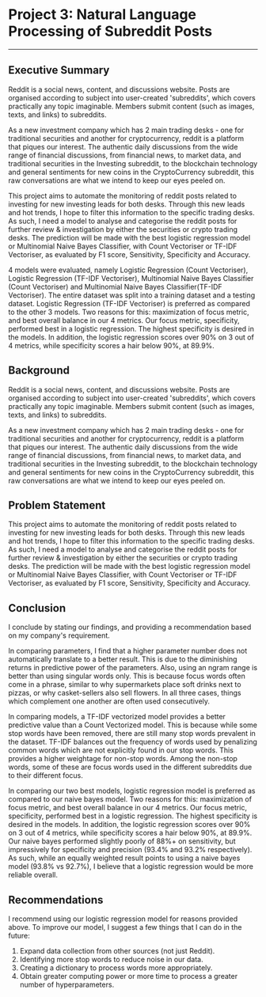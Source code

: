 # Project 3: Natural Language Processing of Subreddit Posts
------------------------------------------------------------

## Executive Summary
Reddit is a social news, content, and discussions website. Posts are organised according to subject into user-created 'subreddits', which covers practically any topic imaginable. Members submit content (such as images, texts, and links) to subreddits. 

As a new investment company which has 2 main trading desks - one for traditional securities and another for cryptocurrency, reddit is a platform that piques our interest. The authentic daily discussions from the wide range of financial discussions, from financial news, to market data, and traditional securities in the Investing subreddit, to the blockchain technology and general sentiments for new coins in the CryptoCurrency subreddit, this raw conversations are what we intend to keep our eyes peeled on.

This project aims to automate the monitoring of reddit posts related to investing for new investing leads for both desks. Through this new leads and hot trends, I hope to filter this information to the specific trading desks. As such, I need a model to analyse and categorise the reddit posts for further review & investigation by either the securities or crypto trading desks. The prediction will be made with the best logistic regression model or Multinomial Naive Bayes Classifier, with Count Vectoriser or TF-IDF Vectoriser, as evaluated by F1 score, Sensitivity, Specificity and Accuracy. 

4 models were evaluated, namely Logistic Regression (Count Vectoriser), Logistic Regression (TF-IDF Vectoriser), Multinomial Naive Bayes Classifier (Count Vectoriser) and Multinomial Naive Bayes Classifier(TF-IDF Vectoriser). The entire dataset was split into a training dataset and a testing dataset. Logistic Regression (TF-IDF Vectoriser) is preferred as compared to the other 3 models. Two reasons for this: maximization of focus metric, and best overall balance in our 4 metrics. Our focus metric, specificity, performed best in a logistic regression. The highest specificity is desired in the models. In addition, the logistic regression scores over 90% on 3 out of 4 metrics, while specificity scores a hair below 90%, at 89.9%.

## Background
Reddit is a social news, content, and discussions website. Posts are organised according to subject into user-created 'subreddits', which covers practically any topic imaginable. Members submit content (such as images, texts, and links) to subreddits.

As a new investment company which has 2 main trading desks - one for traditional securities and another for cryptocurrency, reddit is a platform that piques our interest. The authentic daily discussions from the wide range of financial discussions, from financial news, to market data, and traditional securities in the Investing subreddit, to the blockchain technology and general sentiments for new coins in the CryptoCurrency subreddit, this raw conversations are what we intend to keep our eyes peeled on.

## Problem Statement
This project aims to automate the monitoring of reddit posts related to investing for new investing leads for both desks. Through this new leads and hot trends, I hope to filter this information to the specific trading desks. As such, I need a model to analyse and categorise the reddit posts for further review & investigation by either the securities or crypto trading desks. The prediction will be made with the best logistic regression model or Multinomial Naive Bayes Classifier, with Count Vectoriser or TF-IDF Vectoriser, as evaluated by F1 score, Sensitivity, Specificity and Accuracy.

## Conclusion

I conclude by stating our findings, and providing a recommendation based on my company's requirement.

In comparing parameters, I find that a higher parameter number does not automatically translate to a better result. This is due to the diminishing returns in predictive power of the parameters. Also, using an ngram range is better than using singular words only. This is because focus words often come in a phrase, similar to why supermarkets place soft drinks next to pizzas, or why casket-sellers also sell flowers. In all three cases, things which complement one another are often used consecutively.

In comparing models, a TF-IDF vectorized model provides a better predictive value than a Count Vectorized model. This is because while some stop words have been removed, there are still many stop words prevalent in the dataset. TF-IDF balances out the frequency of words used by penalizing common words which are not explicitly found in our stop words. This provides a higher weightage for non-stop words. Among the non-stop words, some of these are focus words used in the different subreddits due to their different focus.

In comparing our two best models, logistic regression model is preferred as compared to our naive bayes model. Two reasons for this: maximization of focus metric, and best overall balance in our 4 metrics. Our focus metric, specificity, performed best in a logistic regression. The highest specificity is desired in the models. In addition, the logistic regression scores over 90% on 3 out of 4 metrics, while specificity scores a hair below 90%, at 89.9%. Our naive bayes performed slightly poorly of 88%+ on sensitivity, but impressively for specificity and precision (93.4% and 93.2% respectively). As such, while an equally weighted result points to using a naive bayes model (93.8% vs 92.7%), I believe that a logistic regression would be more reliable overall.

## Recommendations
I recommend using our logistic regression model for reasons provided above. To improve our model, I suggest a few things that I can do in the future:

1. Expand data collection from other sources (not just Reddit).
2. Identifying more stop words to reduce noise in our data.
3. Creating a dictionary to process words more appropriately.
4. Obtain greater computing power or more time to process a greater number of hyperparameters.